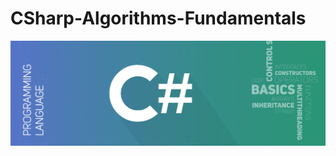 # CSharp-Algorithms-Fundamentals
<img src="https://github.com/FlameFenix/Certificates-Softuni/blob/main/Csharp.png?raw=true">
